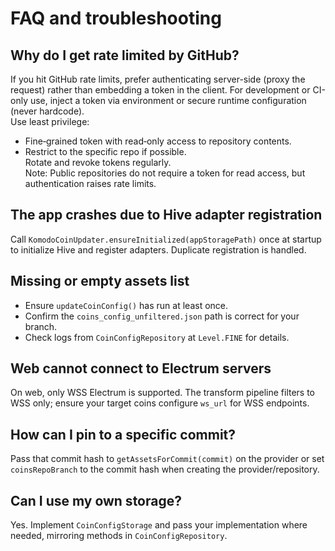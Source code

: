 # FAQ and troubleshooting

## Why do I get rate limited by GitHub?

If you hit GitHub rate limits, prefer authenticating server-side (proxy the request) rather than embedding a token in the client.
For development or CI-only use, inject a token via environment or secure runtime configuration (never hardcode).  
Use least privilege:  

- Fine‑grained token with read‑only access to repository contents.  
- Restrict to the specific repo if possible.  
Rotate and revoke tokens regularly.  
Note: Public repositories do not require a token for read access, but authentication raises rate limits.

## The app crashes due to Hive adapter registration

Call `KomodoCoinUpdater.ensureInitialized(appStoragePath)` once at startup to
initialize Hive and register adapters. Duplicate registration is handled.

## Missing or empty assets list

- Ensure `updateCoinConfig()` has run at least once.
- Confirm the `coins_config_unfiltered.json` path is correct for your branch.
- Check logs from `CoinConfigRepository` at `Level.FINE` for details.

## Web cannot connect to Electrum servers

On web, only WSS Electrum is supported. The transform pipeline filters to WSS
only; ensure your target coins configure `ws_url` for WSS endpoints.

## How can I pin to a specific commit?

Pass that commit hash to `getAssetsForCommit(commit)` on the provider or set
`coinsRepoBranch` to the commit hash when creating the provider/repository.

## Can I use my own storage?

Yes. Implement `CoinConfigStorage` and pass your implementation where needed,
mirroring methods in `CoinConfigRepository`.
